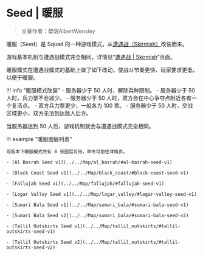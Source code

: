 # Seed | 暖服

> 文章作者：桀氓AlbertWensley

暖服（Seed）是 Squad 的一种游戏模式，从[遭遇战（Skirmish）](./Skirmish)改装而来。

游戏基本机制与遭遇战模式完全相同，详情见“[遭遇战 | Skirmish](./Skirmish)”页面。

暖服模式在遭遇战模式的基础上做了如下改动，使战斗节奏更快、玩家要求更低，以便于暖服。

!!! info "暖服模式改装"
    - 服务器少于 50 人时，解除兵种限制。
    - 服务器少于 50 人时，兵力票不会减少。
    - 服务器少于 50 人时，双方会在中心争夺点附近各有一个复活点。
    - 双方兵力票更少，一般各为 100 票。
    - 服务器少于 50 人时，交战区域更小，双方无法到达敌人后方。

当服务器达到 50 人后，游戏机制就会与遭遇战模式完全相同。

!!! example "暖服图层列表"

    现版本下暖服模式共有 8 张图层可用，单击可前往详情页。

    - [Al Basrah Seed v1](../../Map/al_basrah/#al-basrah-seed-v1)

    - [Black Coast Seed v1](../../Map/black_coast/#black-coast-seed-v1)
    
    - [Fallujah Seed v1](../../Map/fallujah/#fallujah-seed-v1)
    
    - [Logar Valley Seed v1](../../Map/logar_valley/#logar-valley-seed-v1)
    
    - [Sumari Bala Seed v1](../../Map/sumari_bala/#sumari-bala-seed-v1)
    
    - [Sumari Bala Seed v2](../../Map/sumari_bala/#sumari-bala-seed-v2)
    
    - [Tallil Outskirts Seed v1](../../Map/tallil_outskirts/#tallil-outskirts-seed-v1)
    
    - [Tallil Outskirts Seed v2](../../Map/tallil_outskirts/#tallil-outskirts-seed-v2)
